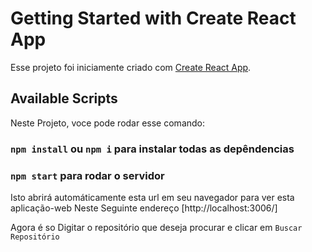 # Getting Started with Create React App

Esse projeto foi iniciamente criado com  [Create React App](https://github.com/facebook/create-react-app).

## Available Scripts

Neste Projeto, voce pode rodar esse comando:

### `npm install` ou `npm i` para instalar todas as depêndencias
### `npm start` para rodar o servidor

Isto abrirá automáticamente esta url em seu navegador para ver esta aplicação-web
Neste Seguinte endereço [http://localhost:3006/]

Agora é so Digitar o repositório que deseja procurar e clicar em `Buscar Repositório`